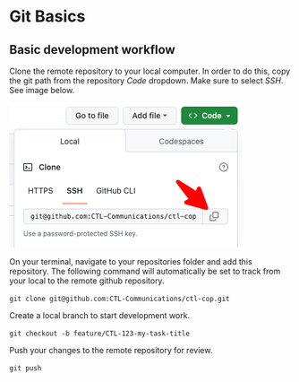 # Git Basics

## Basic development workflow

Clone the remote repository to your local computer. 
In order to do this, copy the git path from the repository *Code* dropdown. Make sure to select *SSH*. See image below.

![clone repo](images/cloneFromGithub.png?raw=true)

On your terminal, navigate to your repositories folder and add this repository.
The following command will automatically be set to track from your local to the remote github repository.

`git clone git@github.com:CTL-Communications/ctl-cop.git`

Create a local branch to start development work.

`git checkout -b feature/CTL-123-my-task-title`

Push your changes to the remote repository for review.

`git push`

